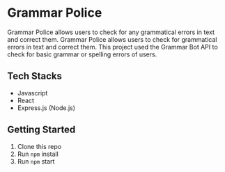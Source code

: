 # Grammar Police

Grammar Police allows users to check for any grammatical errors in text and correct them. Grammar Police allows users to check for grammatical errors in text and correct them. This project used the Grammar Bot API to check for basic grammar or spelling errors of users.

## Tech Stacks

- Javascript
- React
- Express.js (Node.js)

## Getting Started

1. Clone this repo
2. Run `npm` install
3. Run `npm` start
